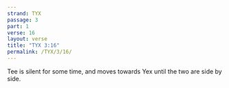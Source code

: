 ```yaml
---
strand: TYX
passage: 3
part: 1
verse: 16
layout: verse
title: "TYX 3:16"
permalink: /TYX/3/16/
---
```

Tee is silent for some time, and moves towards Yex until the two are side by side.
